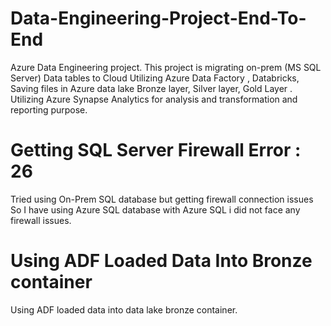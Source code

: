 # Data-Engineering-Project-End-To-End
Azure Data Engineering project.
This project is migrating on-prem (MS SQL Server) Data tables to Cloud Utilizing Azure Data Factory , Databricks, Saving files in Azure data lake Bronze layer, Silver layer, Gold Layer .
Utilizing Azure Synapse Analytics for analysis and transformation and reporting purpose.
# Getting SQL Server Firewall Error : 26 
Tried using On-Prem SQL database but getting  firewall connection issues So I have using Azure SQL database with Azure SQL i did not face any firewall issues.
# Using ADF Loaded Data Into Bronze container
Using ADF loaded data into data lake bronze container.
